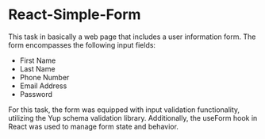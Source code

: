 # React-Simple-Form

This task in basically a web page that includes a user information form. The form encompasses the following input fields:

- First Name
- Last Name
- Phone Number
- Email Address
- Password

For this task, the form was equipped with input validation functionality, utilizing the Yup schema validation library. Additionally, the useForm hook in React was used to manage form state and behavior.
